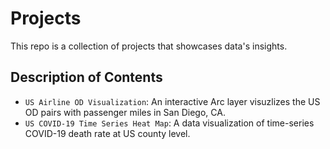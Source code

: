 # Projects
This repo is a collection of projects that showcases data's insights.

## Description of Contents
* `US Airline OD Visualization`: An interactive Arc layer visuzlizes the US OD pairs with passenger miles in San Diego, CA.
* `US COVID-19 Time Series Heat Map`: A data visualization of time-series COVID-19 death rate at US county level.
